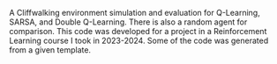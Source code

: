 A Cliffwalking environment simulation and evaluation for Q-Learning, SARSA, and Double Q-Learning.
There is also a random agent for comparison.
This code was developed for a project in a Reinforcement Learning course I took in 2023-2024.
Some of the code was generated from a given template.
